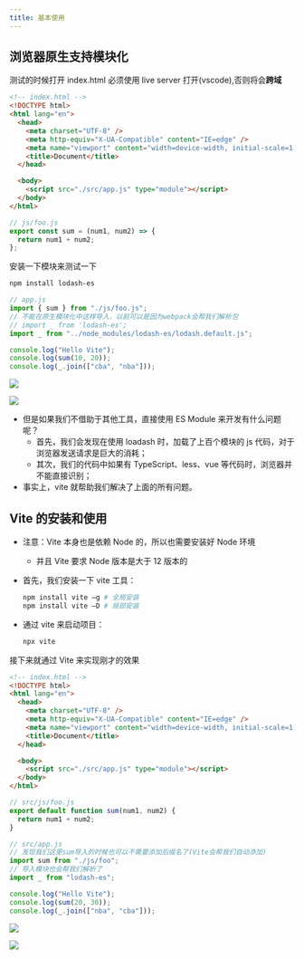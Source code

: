 ```yaml
---
title: 基本使用
---
```


## 浏览器原生支持模块化

测试的时候打开 index.html 必须使用 live server 打开(vscode),否则将会**跨域**

```html
<!-- index.html -->
<!DOCTYPE html>
<html lang="en">
  <head>
    <meta charset="UTF-8" />
    <meta http-equiv="X-UA-Compatible" content="IE=edge" />
    <meta name="viewport" content="width=device-width, initial-scale=1.0" />
    <title>Document</title>
  </head>

  <body>
    <script src="./src/app.js" type="module"></script>
  </body>
</html>
```

```js
// js/foo.js
export const sum = (num1, num2) => {
  return num1 + num2;
};
```

安装一下模块来测试一下

```sh
npm install lodash-es
```

```js
// app.js
import { sum } from "./js/foo.js";
// 不能在原生模块化中这样导入，以前可以是因为webpack会帮我们解析包
// import _ from 'lodash-es';
import _ from "../node_modules/lodash-es/lodash.default.js";

console.log("Hello Vite");
console.log(sum(10, 20));
console.log(_.join(["cba", "nba"]));
```

![](/frontEnd/pack/vite/1.png)

![](/frontEnd/pack/vite/2.png)

- 但是如果我们不借助于其他工具，直接使用 ES Module 来开发有什么问题呢？
  - 首先，我们会发现在使用 loadash 时，加载了上百个模块的 js 代码，对于浏览器发送请求是巨大的消耗；
  - 其次，我们的代码中如果有 TypeScript、less、vue 等代码时，浏览器并不能直接识别；
- 事实上，vite 就帮助我们解决了上面的所有问题。

## Vite 的安装和使用

- 注意：Vite 本身也是依赖 Node 的，所以也需要安装好 Node 环境

  - 并且 Vite 要求 Node 版本是大于 12 版本的

- 首先，我们安装一下 vite 工具：

  ```sh
  npm install vite –g # 全局安装
  npm install vite –D # 局部安装
  ```

- 通过 vite 来启动项目：

  ```sh
  npx vite
  ```

接下来就通过 Vite 来实现刚才的效果

```html
<!-- index.html -->
<!DOCTYPE html>
<html lang="en">
  <head>
    <meta charset="UTF-8" />
    <meta http-equiv="X-UA-Compatible" content="IE=edge" />
    <meta name="viewport" content="width=device-width, initial-scale=1.0" />
    <title>Document</title>
  </head>

  <body>
    <script src="./src/app.js" type="module"></script>
  </body>
</html>
```

```js
// src/js/foo.js
export default function sum(num1, num2) {
  return num1 + num2;
}
```

```js
// src/app.js
// 发现我们这里sum导入的时候也可以不需要添加后缀名了(Vite会帮我们自动添加)
import sum from "./js/foo";
// 导入模块也会帮我们解析了
import _ from "lodash-es";

console.log("Hello Vite");
console.log(sum(20, 30));
console.log(_.join(["nba", "cba"]));
```

![](/frontEnd/pack/vite/3.png)

![](/frontEnd/pack/vite/4.png)
